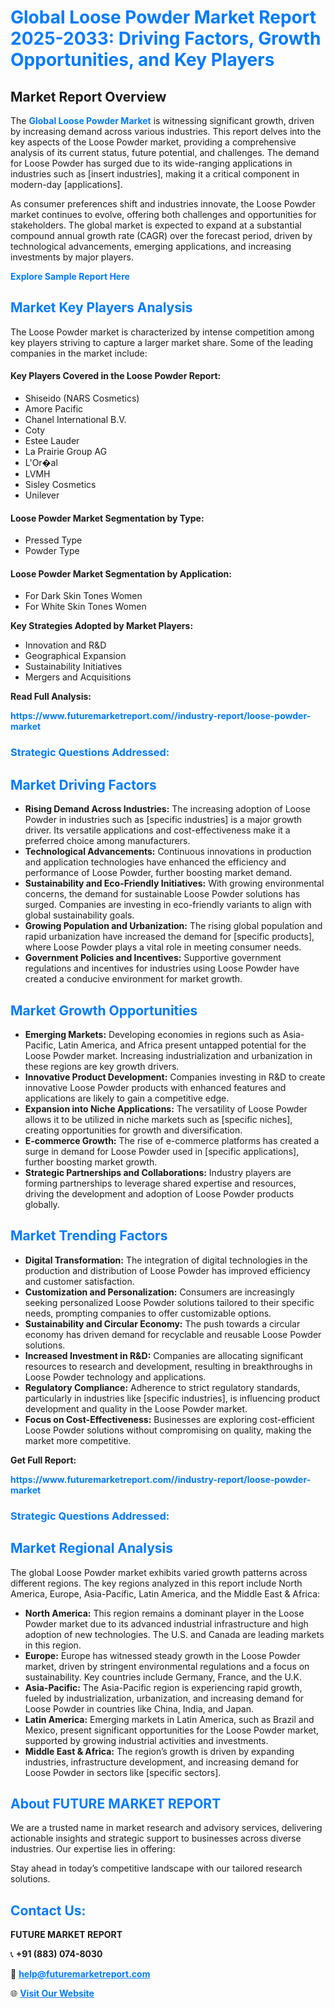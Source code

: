 <h1 style="color: #007BFF;">Global Loose Powder Market Report 2025-2033: Driving Factors, Growth Opportunities, and Key Players</h1>

<section id="overview">
<h2>Market Report Overview</h2>
<p>The <a href="https://www.futuremarketreport.com//industry-report/loose-powder-market" style="color: #007BFF; text-decoration: none;"><strong>Global Loose Powder Market</strong></a> is witnessing significant growth, driven by increasing demand across various industries. This report delves into the key aspects of the Loose Powder market, providing a comprehensive analysis of its current status, future potential, and challenges. The demand for Loose Powder has surged due to its wide-ranging applications in industries such as [insert industries], making it a critical component in modern-day [applications].</p>
<p>As consumer preferences shift and industries innovate, the Loose Powder market continues to evolve, offering both challenges and opportunities for stakeholders. The global market is expected to expand at a substantial compound annual growth rate (CAGR) over the forecast period, driven by technological advancements, emerging applications, and increasing investments by major players.</p>
</section>

<section id="overview">
<p><a href="https://www.futuremarketreport.com//request-sample/reportId=92592" style="color: #007BFF; text-decoration: none;"><strong>Explore Sample Report Here</strong></a></p>
</section>

<section id="key-players">
<h2 style="color: #007BFF;">Market Key Players Analysis</h2>
<p>The Loose Powder market is characterized by intense competition among key players striving to capture a larger market share. Some of the leading companies in the market include:</p>
<h4>Key Players Covered in the Loose Powder Report:</h4>
<ul><li>Shiseido (NARS Cosmetics)</li><li>Amore Pacific</li><li>Chanel International B.V.</li><li>Coty</li><li>Estee Lauder</li><li>La Prairie Group AG</li><li>L&#039;Or�al</li><li>LVMH</li><li>Sisley Cosmetics</li><li>Unilever</li></ul>
<h4>Loose Powder Market Segmentation by Type:</h4>
<ul><li>Pressed Type</li><li>Powder Type</li></ul>

<h4>Loose Powder Market Segmentation by Application:</h4>
<ul><li>For Dark Skin Tones Women</li><li>For White Skin Tones Women</li></ul>
<p><strong>Key Strategies Adopted by Market Players:</strong></p>
<ul>
<li>Innovation and R&D</li>
<li>Geographical Expansion</li>
<li>Sustainability Initiatives</li>
<li>Mergers and Acquisitions</li>
</ul>
</section>

<section>
<p><strong>Read Full Analysis: </strong></p><a href="https://www.futuremarketreport.com//industry-report/loose-powder-market" style="color: #007BFF; text-decoration: none;"><strong>https://www.futuremarketreport.com//industry-report/loose-powder-market</strong></a>
<h3 style="color: #007BFF;">Strategic Questions Addressed:</h3>
</section>

<section id="driving-factors">
<h2 style="color: #007BFF;">Market Driving Factors</h2>
<ul>
<li><strong>Rising Demand Across Industries:</strong> The increasing adoption of Loose Powder in industries such as [specific industries] is a major growth driver. Its versatile applications and cost-effectiveness make it a preferred choice among manufacturers.</li>
<li><strong>Technological Advancements:</strong> Continuous innovations in production and application technologies have enhanced the efficiency and performance of Loose Powder, further boosting market demand.</li>
<li><strong>Sustainability and Eco-Friendly Initiatives:</strong> With growing environmental concerns, the demand for sustainable Loose Powder solutions has surged. Companies are investing in eco-friendly variants to align with global sustainability goals.</li>
<li><strong>Growing Population and Urbanization:</strong> The rising global population and rapid urbanization have increased the demand for [specific products], where Loose Powder plays a vital role in meeting consumer needs.</li>
<li><strong>Government Policies and Incentives:</strong> Supportive government regulations and incentives for industries using Loose Powder have created a conducive environment for market growth.</li>
</ul>
</section>

<section id="growth-opportunities">
<h2 style="color: #007BFF;">Market Growth Opportunities</h2>
<ul>
<li><strong>Emerging Markets:</strong> Developing economies in regions such as Asia-Pacific, Latin America, and Africa present untapped potential for the Loose Powder market. Increasing industrialization and urbanization in these regions are key growth drivers.</li>
<li><strong>Innovative Product Development:</strong> Companies investing in R&D to create innovative Loose Powder products with enhanced features and applications are likely to gain a competitive edge.</li>
<li><strong>Expansion into Niche Applications:</strong> The versatility of Loose Powder allows it to be utilized in niche markets such as [specific niches], creating opportunities for growth and diversification.</li>
<li><strong>E-commerce Growth:</strong> The rise of e-commerce platforms has created a surge in demand for Loose Powder used in [specific applications], further boosting market growth.</li>
<li><strong>Strategic Partnerships and Collaborations:</strong> Industry players are forming partnerships to leverage shared expertise and resources, driving the development and adoption of Loose Powder products globally.</li>
</ul>
</section>

<section id="trending-factors">
<h2 style="color: #007BFF;">Market Trending Factors</h2>
<ul>
<li><strong>Digital Transformation:</strong> The integration of digital technologies in the production and distribution of Loose Powder has improved efficiency and customer satisfaction.</li>
<li><strong>Customization and Personalization:</strong> Consumers are increasingly seeking personalized Loose Powder solutions tailored to their specific needs, prompting companies to offer customizable options.</li>
<li><strong>Sustainability and Circular Economy:</strong> The push towards a circular economy has driven demand for recyclable and reusable Loose Powder solutions.</li>
<li><strong>Increased Investment in R&D:</strong> Companies are allocating significant resources to research and development, resulting in breakthroughs in Loose Powder technology and applications.</li>
<li><strong>Regulatory Compliance:</strong> Adherence to strict regulatory standards, particularly in industries like [specific industries], is influencing product development and quality in the Loose Powder market.</li>
<li><strong>Focus on Cost-Effectiveness:</strong> Businesses are exploring cost-efficient Loose Powder solutions without compromising on quality, making the market more competitive.</li>
</ul>
</section>

<section>
<p><strong>Get Full Report: </strong></p><a href="https://www.futuremarketreport.com//industry-report/loose-powder-market" style="color: #007BFF; text-decoration: none;"><strong>https://www.futuremarketreport.com//industry-report/loose-powder-market</strong></a>
<h3 style="color: #007BFF;">Strategic Questions Addressed:</h3>
</section>


<section id="regional-analysis">
<h2 style="color: #007BFF;">Market Regional Analysis</h2>
<p>The global Loose Powder market exhibits varied growth patterns across different regions. The key regions analyzed in this report include North America, Europe, Asia-Pacific, Latin America, and the Middle East & Africa:</p>
<ul>
<li><strong>North America:</strong> This region remains a dominant player in the Loose Powder market due to its advanced industrial infrastructure and high adoption of new technologies. The U.S. and Canada are leading markets in this region.</li>
<li><strong>Europe:</strong> Europe has witnessed steady growth in the Loose Powder market, driven by stringent environmental regulations and a focus on sustainability. Key countries include Germany, France, and the U.K.</li>
<li><strong>Asia-Pacific:</strong> The Asia-Pacific region is experiencing rapid growth, fueled by industrialization, urbanization, and increasing demand for Loose Powder in countries like China, India, and Japan.</li>
<li><strong>Latin America:</strong> Emerging markets in Latin America, such as Brazil and Mexico, present significant opportunities for the Loose Powder market, supported by growing industrial activities and investments.</li>
<li><strong>Middle East & Africa:</strong> The region’s growth is driven by expanding industries, infrastructure development, and increasing demand for Loose Powder in sectors like [specific sectors].</li>
</ul>
</section>

<footer>
<h2 style="color: #007BFF;">About FUTURE MARKET REPORT</h2>
<p>We are a trusted name in market research and advisory services, delivering actionable insights and strategic support to businesses across diverse industries. Our expertise lies in offering:</p>

<p>Stay ahead in today’s competitive landscape with our tailored research solutions.</p>

<h2 style="color: #007BFF;">Contact Us:</h2>
<p><strong>FUTURE MARKET REPORT</strong></p>
<p>📞 <strong>+91 (883) 074-8030</strong></p>
<p>📧 <strong><a href="mailto:help@futuremarketreport.com" style="color: #007BFF;">help@futuremarketreport.com</a></strong></p>
<p>🌐 <strong><a href="https://www.futuremarketreport.com/" style="color: #007BFF;">Visit Our Website</a></strong></p>
</footer>
